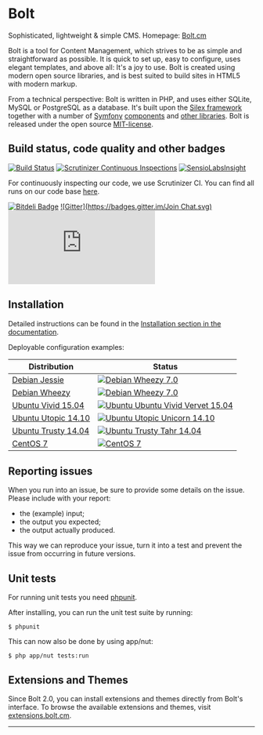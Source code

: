 Bolt
====

Sophisticated, lightweight & simple CMS. Homepage: [Bolt.cm](https://bolt.cm)

Bolt is a tool for Content Management, which strives to be as simple and
straightforward as possible. It is quick to set up, easy to configure, uses
elegant templates, and above all: It's a joy to use. Bolt is created using
modern open source libraries, and is best suited to build sites in HTML5 with
modern markup.

From a technical perspective: Bolt is written in PHP, and uses either SQLite,
MySQL or PostgreSQL as a database. It's built upon the [Silex framework](http://silex.sensiolabs.org)
together with a number of [Symfony](http://symfony.com/) [components](http://symfony.com/components)
and [other libraries](http://docs.bolt.cm/credits). Bolt is released under the
open source [MIT-license](http://opensource.org/licenses/mit-license.php).


Build status, code quality and other badges
-------------------------------------------

[![Build Status](https://secure.travis-ci.org/bolt/bolt.png?branch=master)](http://travis-ci.org/bolt/bolt)
[![Scrutinizer Continuous Inspections](https://scrutinizer-ci.com/g/bolt/bolt/badges/general.png?s=74400dd068f81fe3ba434e5952b961bb83bbea62)](https://scrutinizer-ci.com/g/bolt/bolt/)
[![SensioLabsInsight](https://insight.sensiolabs.com/projects/4d1713e3-be44-4c2e-ad92-35f65eee6bd5/mini.png)](https://insight.sensiolabs.com/projects/4d1713e3-be44-4c2e-ad92-35f65eee6bd5)

For continuously inspecting our code, we use Scrutinizer CI. You can find all
runs on our code base [here](https://scrutinizer-ci.com/g/bolt/bolt/inspections).

[![Bitdeli Badge](https://d2weczhvl823v0.cloudfront.net/bolt/bolt/trend.png)](https://bitdeli.com/free "Bitdeli Badge")
[![Gitter](https://badges.gitter.im/Join Chat.svg)](https://gitter.im/bolt/bolt?utm_source=badge&utm_medium=badge&utm_campaign=pr-badge&utm_content=badge)
[![Piwik](https://stats.bolt.cm/piwik.php?idsite=1)](https://stats.bolt.cm)

Installation
------------

Detailed instructions can be found in the [Installation section in the documentation](http://docs.bolt.cm/installation).


Deployable configuration examples:

Distribution  | Status
------------- | -------------
[Debian Jessie](https://manageacloud.com/configuration/bolt_debian_jessie) | [![Debian Wheezy 7.0](https://manageacloud.com/configuration/bolt_cms/build/1/image)](https://manageacloud.com/configuration/bolt_cms/builds)
[Debian Wheezy](https://manageacloud.com/configuration/bolt_cms) | [![Debian Wheezy 7.0](https://manageacloud.com/configuration/bolt_cms/build/1/image)](https://manageacloud.com/configuration/bolt_cms/builds)
[Ubuntu Vivid 15.04](https://manageacloud.com/configuration/bolt_ubuntu_vivid) | [![Ubuntu Ubuntu Vivid Vervet 15.04](https://manageacloud.com/configuration/bolt_ubuntu_vivid/build/8/image)](https://manageacloud.com/configuration/bolt_ubuntu_vivid/builds)
[Ubuntu Utopic 14.10](https://manageacloud.com/configuration/bolt_cms_ubuntu_utopic_unicorn_1410) | [![Ubuntu Utopic Unicorn 14.10](https://manageacloud.com/configuration/bolt_cms_ubuntu_utopic_unicorn_1410/build/6/image)](https://manageacloud.com/configuration/bolt_cms_ubuntu_utopic_unicorn_1410/builds)
[Ubuntu Trusty 14.04](https://manageacloud.com/configuration/bolt_cms_ubuntu_trusty_tahr_1404) | [![Ubuntu Trusty Tahr 14.04](https://manageacloud.com/configuration/bolt_cms_ubuntu_trusty_tahr_1404/build/2/image)](https://manageacloud.com/configuration/bolt_cms_ubuntu_trusty_tahr_1404/builds)
[CentOS 7](https://manageacloud.com/configuration/bolt_cms_centos_7) | [![CentOS 7](https://manageacloud.com/configuration/bolt_cms_centos_7/build/5/image)](https://manageacloud.com/configuration/bolt_cms_centos_7/builds)

Reporting issues
----------------
When you run into an issue, be sure to provide some details on the issue.
Please include with your report:
- the (example) input;
- the output you expected;
- the output actually produced.

This way we can reproduce your issue, turn it into a test and prevent the issue
from occurring in future versions.

Unit tests
----------
For running unit tests you need [phpunit](http://www.phpunit.de/).

After installing, you can run the unit test suite by running:

    $ phpunit

This can now also be done by using app/nut:

    $ php app/nut tests:run

Extensions and Themes
---------------------
Since Bolt 2.0, you can install extensions and themes directly from Bolt's
interface. To browse the available extensions and themes, visit
[extensions.bolt.cm](https://extensions.bolt.cm).

-------
